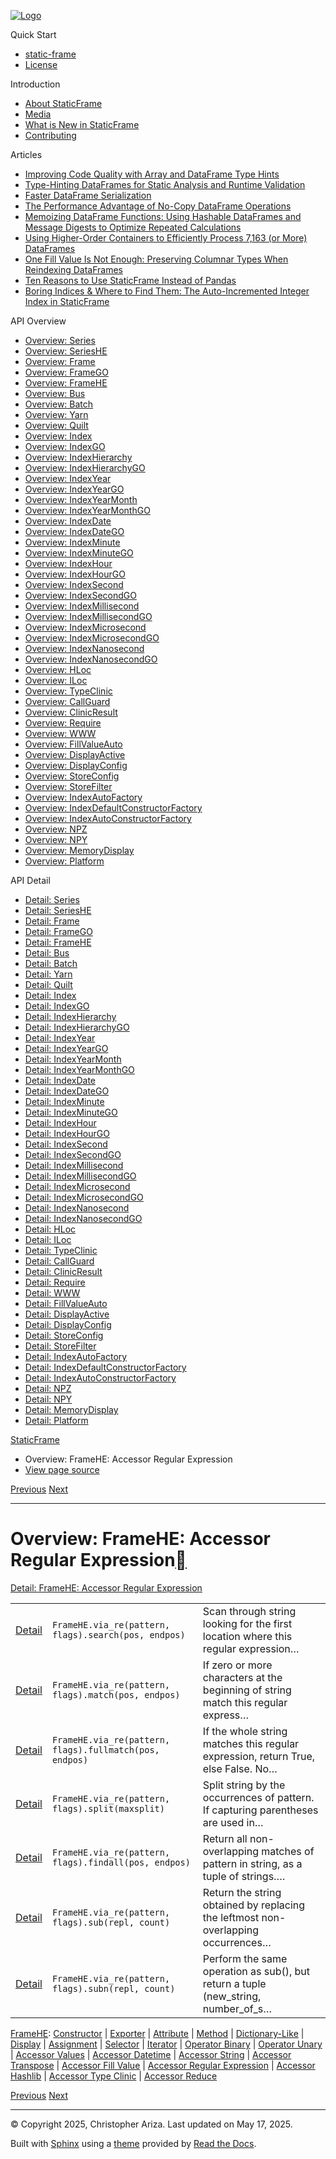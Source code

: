 [![Logo](../_static/sf-logo-web_icon-small.png)](../index.md)

Quick Start

* [static-frame](../readme.md)
* [License](../license.md)

Introduction

* [About StaticFrame](../intro.md)
* [Media](../intro.md#media)
* [What is New in StaticFrame](../new.md)
* [Contributing](../contributing.md)

Articles

* [Improving Code Quality with Array and DataFrame Type Hints](../articles/guard.md)
* [Type-Hinting DataFrames for Static Analysis and Runtime Validation](../articles/ftyping.md)
* [Faster DataFrame Serialization](../articles/serialize.md)
* [The Performance Advantage of No-Copy DataFrame Operations](../articles/no_copy.md)
* [Memoizing DataFrame Functions: Using Hashable DataFrames and Message Digests to Optimize Repeated Calculations](../articles/hash.md)
* [Using Higher-Order Containers to Efficiently Process 7,163 (or More) DataFrames](../articles/uhoc.md)
* [One Fill Value Is Not Enough: Preserving Columnar Types When Reindexing DataFrames](../articles/fill_value.md)
* [Ten Reasons to Use StaticFrame Instead of Pandas](../articles/upgrade.md)
* [Boring Indices & Where to Find Them: The Auto-Incremented Integer Index in StaticFrame](../articles/aiii.md)

API Overview

* [Overview: Series](series.md)
* [Overview: SeriesHE](series_he.md)
* [Overview: Frame](frame.md)
* [Overview: FrameGO](frame_go.md)
* [Overview: FrameHE](frame_he.md)
* [Overview: Bus](bus.md)
* [Overview: Batch](batch.md)
* [Overview: Yarn](yarn.md)
* [Overview: Quilt](quilt.md)
* [Overview: Index](index.md)
* [Overview: IndexGO](index_go.md)
* [Overview: IndexHierarchy](index_hierarchy.md)
* [Overview: IndexHierarchyGO](index_hierarchy_go.md)
* [Overview: IndexYear](index_year.md)
* [Overview: IndexYearGO](index_year_go.md)
* [Overview: IndexYearMonth](index_year_month.md)
* [Overview: IndexYearMonthGO](index_year_month_go.md)
* [Overview: IndexDate](index_date.md)
* [Overview: IndexDateGO](index_date_go.md)
* [Overview: IndexMinute](index_minute.md)
* [Overview: IndexMinuteGO](index_minute_go.md)
* [Overview: IndexHour](index_hour.md)
* [Overview: IndexHourGO](index_hour_go.md)
* [Overview: IndexSecond](index_second.md)
* [Overview: IndexSecondGO](index_second_go.md)
* [Overview: IndexMillisecond](index_millisecond.md)
* [Overview: IndexMillisecondGO](index_millisecond_go.md)
* [Overview: IndexMicrosecond](index_microsecond.md)
* [Overview: IndexMicrosecondGO](index_microsecond_go.md)
* [Overview: IndexNanosecond](index_nanosecond.md)
* [Overview: IndexNanosecondGO](index_nanosecond_go.md)
* [Overview: HLoc](hloc.md)
* [Overview: ILoc](iloc.md)
* [Overview: TypeClinic](type_clinic.md)
* [Overview: CallGuard](call_guard.md)
* [Overview: ClinicResult](clinic_result.md)
* [Overview: Require](require.md)
* [Overview: WWW](www.md)
* [Overview: FillValueAuto](fill_value_auto.md)
* [Overview: DisplayActive](display_active.md)
* [Overview: DisplayConfig](display_config.md)
* [Overview: StoreConfig](store_config.md)
* [Overview: StoreFilter](store_filter.md)
* [Overview: IndexAutoFactory](index_auto_factory.md)
* [Overview: IndexDefaultConstructorFactory](index_default_constructor_factory.md)
* [Overview: IndexAutoConstructorFactory](index_auto_constructor_factory.md)
* [Overview: NPZ](npz.md)
* [Overview: NPY](npy.md)
* [Overview: MemoryDisplay](memory_display.md)
* [Overview: Platform](platform.md)

API Detail

* [Detail: Series](../api_detail/series.md)
* [Detail: SeriesHE](../api_detail/series_he.md)
* [Detail: Frame](../api_detail/frame.md)
* [Detail: FrameGO](../api_detail/frame_go.md)
* [Detail: FrameHE](../api_detail/frame_he.md)
* [Detail: Bus](../api_detail/bus.md)
* [Detail: Batch](../api_detail/batch.md)
* [Detail: Yarn](../api_detail/yarn.md)
* [Detail: Quilt](../api_detail/quilt.md)
* [Detail: Index](../api_detail/index.md)
* [Detail: IndexGO](../api_detail/index_go.md)
* [Detail: IndexHierarchy](../api_detail/index_hierarchy.md)
* [Detail: IndexHierarchyGO](../api_detail/index_hierarchy_go.md)
* [Detail: IndexYear](../api_detail/index_year.md)
* [Detail: IndexYearGO](../api_detail/index_year_go.md)
* [Detail: IndexYearMonth](../api_detail/index_year_month.md)
* [Detail: IndexYearMonthGO](../api_detail/index_year_month_go.md)
* [Detail: IndexDate](../api_detail/index_date.md)
* [Detail: IndexDateGO](../api_detail/index_date_go.md)
* [Detail: IndexMinute](../api_detail/index_minute.md)
* [Detail: IndexMinuteGO](../api_detail/index_minute_go.md)
* [Detail: IndexHour](../api_detail/index_hour.md)
* [Detail: IndexHourGO](../api_detail/index_hour_go.md)
* [Detail: IndexSecond](../api_detail/index_second.md)
* [Detail: IndexSecondGO](../api_detail/index_second_go.md)
* [Detail: IndexMillisecond](../api_detail/index_millisecond.md)
* [Detail: IndexMillisecondGO](../api_detail/index_millisecond_go.md)
* [Detail: IndexMicrosecond](../api_detail/index_microsecond.md)
* [Detail: IndexMicrosecondGO](../api_detail/index_microsecond_go.md)
* [Detail: IndexNanosecond](../api_detail/index_nanosecond.md)
* [Detail: IndexNanosecondGO](../api_detail/index_nanosecond_go.md)
* [Detail: HLoc](../api_detail/hloc.md)
* [Detail: ILoc](../api_detail/iloc.md)
* [Detail: TypeClinic](../api_detail/type_clinic.md)
* [Detail: CallGuard](../api_detail/call_guard.md)
* [Detail: ClinicResult](../api_detail/clinic_result.md)
* [Detail: Require](../api_detail/require.md)
* [Detail: WWW](../api_detail/www.md)
* [Detail: FillValueAuto](../api_detail/fill_value_auto.md)
* [Detail: DisplayActive](../api_detail/display_active.md)
* [Detail: DisplayConfig](../api_detail/display_config.md)
* [Detail: StoreConfig](../api_detail/store_config.md)
* [Detail: StoreFilter](../api_detail/store_filter.md)
* [Detail: IndexAutoFactory](../api_detail/index_auto_factory.md)
* [Detail: IndexDefaultConstructorFactory](../api_detail/index_default_constructor_factory.md)
* [Detail: IndexAutoConstructorFactory](../api_detail/index_auto_constructor_factory.md)
* [Detail: NPZ](../api_detail/npz.md)
* [Detail: NPY](../api_detail/npy.md)
* [Detail: MemoryDisplay](../api_detail/memory_display.md)
* [Detail: Platform](../api_detail/platform.md)

[StaticFrame](../index.md)

* Overview: FrameHE: Accessor Regular Expression
* [View page source](../_sources/api_overview/frame_he-accessor_regular_expression.rst.txt)

[Previous](frame_he-accessor_fill_value.md "Overview: FrameHE: Accessor Fill Value")
[Next](frame_he-accessor_hashlib.md "Overview: FrameHE: Accessor Hashlib")

---

# Overview: FrameHE: Accessor Regular Expression[](#overview-framehe-accessor-regular-expression "Link to this heading")

[Detail: FrameHE: Accessor Regular Expression](../api_detail/frame_he-accessor_regular_expression.md#api-detail-framehe-accessor-regular-expression)

|  |  |  |
| --- | --- | --- |
| [Detail](../api_detail/frame_he-accessor_regular_expression.md#api-sig-framehe-via-re-search) | `FrameHE.via_re(pattern, flags).search(pos, endpos)` | Scan through string looking for the first location where this regular expression… |
| [Detail](../api_detail/frame_he-accessor_regular_expression.md#api-sig-framehe-via-re-match) | `FrameHE.via_re(pattern, flags).match(pos, endpos)` | If zero or more characters at the beginning of string match this regular express… |
| [Detail](../api_detail/frame_he-accessor_regular_expression.md#api-sig-framehe-via-re-fullmatch) | `FrameHE.via_re(pattern, flags).fullmatch(pos, endpos)` | If the whole string matches this regular expression, return True, else False. No… |
| [Detail](../api_detail/frame_he-accessor_regular_expression.md#api-sig-framehe-via-re-split) | `FrameHE.via_re(pattern, flags).split(maxsplit)` | Split string by the occurrences of pattern. If capturing parentheses are used in… |
| [Detail](../api_detail/frame_he-accessor_regular_expression.md#api-sig-framehe-via-re-findall) | `FrameHE.via_re(pattern, flags).findall(pos, endpos)` | Return all non-overlapping matches of pattern in string, as a tuple of strings…. |
| [Detail](../api_detail/frame_he-accessor_regular_expression.md#api-sig-framehe-via-re-sub) | `FrameHE.via_re(pattern, flags).sub(repl, count)` | Return the string obtained by replacing the leftmost non-overlapping occurrences… |
| [Detail](../api_detail/frame_he-accessor_regular_expression.md#api-sig-framehe-via-re-subn) | `FrameHE.via_re(pattern, flags).subn(repl, count)` | Perform the same operation as sub(), but return a tuple (new\_string, number\_of\_s… |

[FrameHE](frame_he.md#api-overview-framehe): [Constructor](frame_he-constructor.md#api-overview-framehe-constructor) | [Exporter](frame_he-exporter.md#api-overview-framehe-exporter) | [Attribute](frame_he-attribute.md#api-overview-framehe-attribute) | [Method](frame_he-method.md#api-overview-framehe-method) | [Dictionary-Like](frame_he-dictionary_like.md#api-overview-framehe-dictionary-like) | [Display](frame_he-display.md#api-overview-framehe-display) | [Assignment](frame_he-assignment.md#api-overview-framehe-assignment) | [Selector](frame_he-selector.md#api-overview-framehe-selector) | [Iterator](frame_he-iterator.md#api-overview-framehe-iterator) | [Operator Binary](frame_he-operator_binary.md#api-overview-framehe-operator-binary) | [Operator Unary](frame_he-operator_unary.md#api-overview-framehe-operator-unary) | [Accessor Values](frame_he-accessor_values.md#api-overview-framehe-accessor-values) | [Accessor Datetime](frame_he-accessor_datetime.md#api-overview-framehe-accessor-datetime) | [Accessor String](frame_he-accessor_string.md#api-overview-framehe-accessor-string) | [Accessor Transpose](frame_he-accessor_transpose.md#api-overview-framehe-accessor-transpose) | [Accessor Fill Value](frame_he-accessor_fill_value.md#api-overview-framehe-accessor-fill-value) | [Accessor Regular Expression](#api-overview-framehe-accessor-regular-expression) | [Accessor Hashlib](frame_he-accessor_hashlib.md#api-overview-framehe-accessor-hashlib) | [Accessor Type Clinic](frame_he-accessor_type_clinic.md#api-overview-framehe-accessor-type-clinic) | [Accessor Reduce](frame_he-accessor_reduce.md#api-overview-framehe-accessor-reduce)

[Previous](frame_he-accessor_fill_value.md "Overview: FrameHE: Accessor Fill Value")
[Next](frame_he-accessor_hashlib.md "Overview: FrameHE: Accessor Hashlib")

---

© Copyright 2025, Christopher Ariza.
Last updated on May 17, 2025.

Built with [Sphinx](https://www.sphinx-doc.org/) using a
[theme](https://github.com/readthedocs/sphinx_rtd_theme)
provided by [Read the Docs](https://readthedocs.org).